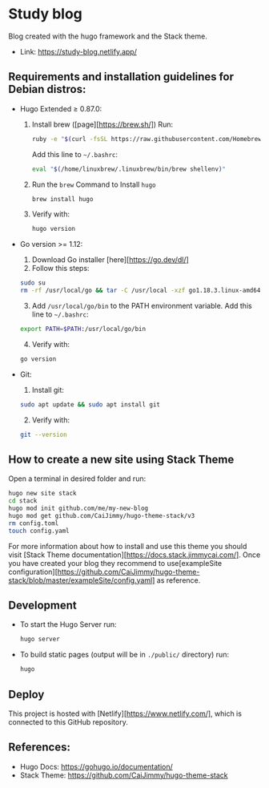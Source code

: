 # Study blog

Blog created with the hugo framework and the Stack theme.

- Link: https://study-blog.netlify.app/

## Requirements and installation guidelines for Debian distros:
- Hugo Extended ≥ 0.87.0:

    1. Install brew ([page][https://brew.sh/])
        Run:
        ```bash
        ruby -e "$(curl -fsSL https://raw.githubusercontent.com/Homebrew/install/master/install)"
        ```
        Add this line to `~/.bashrc`:
        ```bash
        eval "$(/home/linuxbrew/.linuxbrew/bin/brew shellenv)"
        ```
    2. Run the `brew` Command to Install `hugo`
        ```bash
        brew install hugo
        ```
    3. Verify with:
        ```bash
        hugo version
        ```

- Go version >= 1.12:

  1. Download Go installer [here][https://go.dev/dl/]
  2. Follow this steps:
    ```bash
    sudo su
    rm -rf /usr/local/go && tar -C /usr/local -xzf go1.18.3.linux-amd64.tar.gz
    ```
  3. Add `/usr/local/go/bin` to the PATH environment variable. Add this line to `~/.bashrc`:
    ```bash
    export PATH=$PATH:/usr/local/go/bin
    ```
  4. Verify with:
    ```bash
    go version
    ```

- Git:
  1. Install git:
    ```bash
    sudo apt update && sudo apt install git
    ```
  2. Verify with:
    ```bash
    git --version
    ```

## How to create a new site using Stack Theme

Open a terminal in desired folder and run:

```bash
hugo new site stack
cd stack
hugo mod init github.com/me/my-new-blog
hugo mod get github.com/CaiJimmy/hugo-theme-stack/v3
rm config.toml
touch config.yaml
```

For more information about how to install and use this theme you should visit [Stack Theme documentation][https://docs.stack.jimmycai.com/]. Once you have created your blog they recommend to  use[exampleSite configuration][https://github.com/CaiJimmy/hugo-theme-stack/blob/master/exampleSite/config.yaml] as reference.

## Development

- To start the Hugo Server run:
    ```bash
    hugo server
    ```
- To build static pages (output will be in `./public/` directory) run:
    ```bash
    hugo
    ```

## Deploy
This project is hosted with [Netlify][https://www.netlify.com/], which is connected to this GitHub repository.

## References:
- Hugo Docs: https://gohugo.io/documentation/
- Stack Theme: https://github.com/CaiJimmy/hugo-theme-stack
